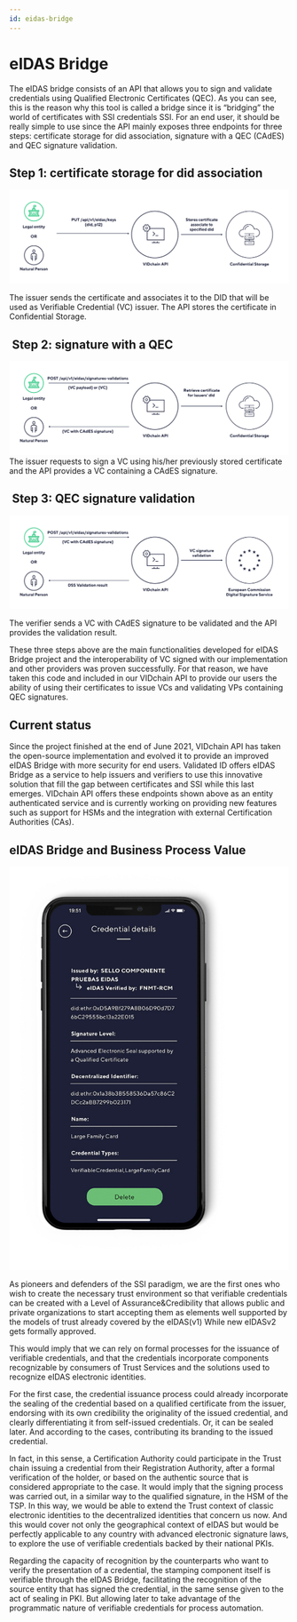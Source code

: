 ```yaml
---
id: eidas-bridge
---
```


# eIDAS Bridge

The eIDAS bridge consists of an API that allows you to sign and validate credentials using Qualified Electronic Certificates (QEC). As you can see, this is the reason why this tool is called a bridge since it is “bridging” the world of certificates with SSI credentials SSI. For an end user, it should be really simple to use since the API mainly exposes three endpoints for three steps: certificate storage for did association, signature with a QEC (CAdES) and QEC signature validation.

## Step 1: certificate storage for did association

![step1-eidas](../_media/step1-eidas.png)

The issuer sends the certificate and associates it to the DID that will be used as Verifiable Credential (VC) issuer. The API stores the certificate in Confidential Storage.

##  Step 2: signature with a QEC

![step2-eidas](../_media/step2-eidas.png)
The issuer requests to sign a VC using his/her previously stored certificate and the API provides a VC containing a CAdES signature.

##  Step 3: QEC signature validation

![step3-eidas](../_media/step3-eidas.png)

The verifier sends a VC with CAdES signature to be validated and the API provides the validation result.

These three steps above are the main functionalities developed for eIDAS Bridge project and the interoperability of VC signed with our implementation and other providers was proven successfully. For that reason, we have taken this code and included in our VIDchain API to provide our users the ability of using their certificates to issue VCs and validating VPs containing QEC signatures.

## Current status

Since the project finished at the end of June 2021, VIDchain API has taken the open-source implementation and evolved it to provide an improved eIDAS Bridge with more security for end users. Validated ID offers eIDAS Bridge as a service to help issuers and verifiers to use this innovative solution that fill the gap between certificates and SSI while this last emerges. VIDchain API offers these endpoints shown above as an entity authenticated service and is currently working on providing new features such as support for HSMs and the integration with external Certification Authorities (CAs).

## eIDAS Bridge and Business Process Value

![eidas-vc](../_media/eidas-vc.jpeg)

As pioneers and defenders of the SSI paradigm, we are the first ones who wish to create the necessary trust environment so that verifiable credentials can be created with a Level of Assurance&Credibility that allows public and private organizations to start accepting them as elements well supported by the models of trust already covered by the eIDAS(v1) While new eIDASv2 gets formally approved.

This would imply that we can rely on formal processes for the issuance of verifiable credentials, and that the credentials incorporate components recognizable by consumers of Trust Services and the solutions used to recognize eIDAS electronic identities.

For the first case, the credential issuance process could already incorporate the sealing of the credential based on a qualified certificate from the issuer, endorsing with its own credibility the originality of the issued credential, and clearly differentiating it from self-issued credentials. Or, it can be sealed later. And according to the cases, contributing its branding to the issued credential.

In fact, in this sense, a Certification Authority could participate in the Trust chain issuing a credential from their Registration Authority, after a formal verification of the holder, or based on the authentic source that is considered appropriate to the case. It would imply that the signing process was carried out, in a similar way to the qualified signature, in the HSM of the TSP. In this way, we would be able to extend the Trust context of classic electronic identities to the decentralized identities that concern us now. And this would cover not only the geographical context of eIDAS but would be perfectly applicable to any country with advanced electronic signature laws, to explore the use of verifiable credentials backed by their national PKIs.

Regarding the capacity of recognition by the counterparts who want to verify the presentation of a credential, the stamping component itself is verifiable through the eIDAS Bridge, facilitating the recognition of the source entity that has signed the credential, in the same sense given to the act of sealing in PKI. But allowing later to take advantage of the programmatic nature of verifiable credentials for process automation.
